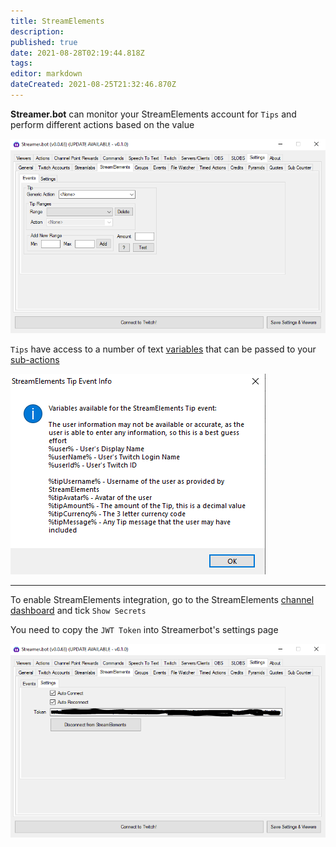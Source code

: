 ```yaml
---
title: StreamElements
description: 
published: true
date: 2021-08-28T02:19:44.818Z
tags: 
editor: markdown
dateCreated: 2021-08-25T21:32:46.870Z
---
```


**Streamer.bot** can monitor your StreamElements account for `Tips` and perform different actions based on the value

![StreamElements](/130134418-ca207f76-62b6-44e8-a5f3-d85be7cc5e14.png)

`Tips` have access to a number of text [variables](/Variables) that can be passed to your [sub-actions](/Sub-Actions)

![SE Tip](/130134906-db4e10d9-5fd9-4b17-a99f-2e860a526825.png)

***

To enable StreamElements integration, go to the StreamElements [channel dashboard](https://streamelements.com/dashboard/account/channels) and tick `Show Secrets`

You need to copy the `JWT Token` into Streamerbot's settings page

![SE Token](/130134802-cc98b9f7-bcca-4a66-a3d2-56ac0ab568f5.png)